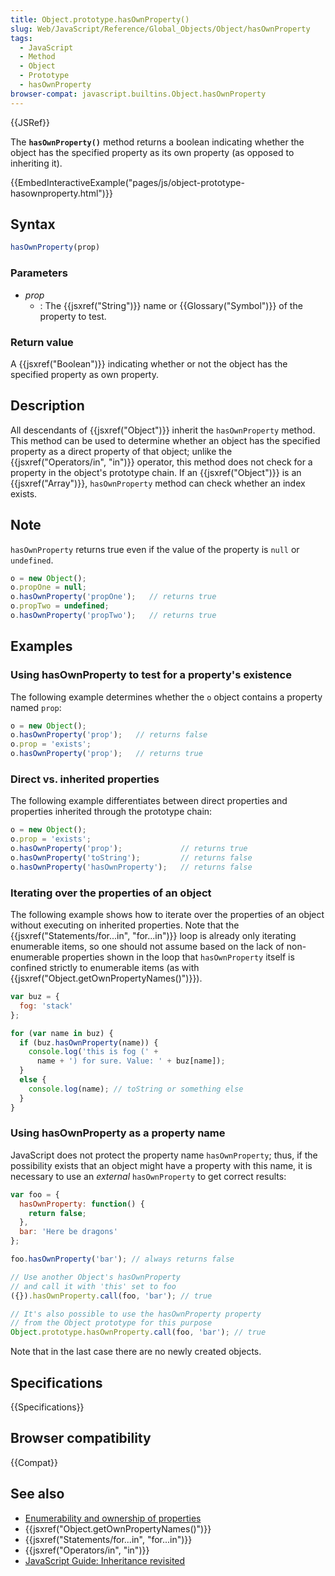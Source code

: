 ```yaml
---
title: Object.prototype.hasOwnProperty()
slug: Web/JavaScript/Reference/Global_Objects/Object/hasOwnProperty
tags:
  - JavaScript
  - Method
  - Object
  - Prototype
  - hasOwnProperty
browser-compat: javascript.builtins.Object.hasOwnProperty
---
```

{{JSRef}}

The **`hasOwnProperty()`** method returns a boolean indicating whether the
object has the specified property as its own property (as opposed to inheriting
it).

{{EmbedInteractiveExample("pages/js/object-prototype-hasownproperty.html")}}

## Syntax

```js
hasOwnProperty(prop)
```

### Parameters

*   <var>prop</var>
    *   : The {{jsxref("String")}} name or {{Glossary("Symbol")}} of
        the property to test.

### Return value

A {{jsxref("Boolean")}} indicating whether or not the object has the
specified property as own property.

## Description

All descendants of {{jsxref("Object")}} inherit the `hasOwnProperty`
method. This method can be used to determine whether an object has the specified
property as a direct property of that object; unlike the
{{jsxref("Operators/in", "in")}} operator, this method does not
check for a property in the object's prototype chain. If an
{{jsxref("Object")}} is an {{jsxref("Array")}}, `hasOwnProperty`
method can check whether an index exists.

## Note

`hasOwnProperty` returns true even if the value of the property is `null` or
`undefined`.

```js
o = new Object();
o.propOne = null;
o.hasOwnProperty('propOne');   // returns true
o.propTwo = undefined;
o.hasOwnProperty('propTwo');   // returns true
```

## Examples

### Using hasOwnProperty to test for a property's existence

The following example determines whether the `o` object contains a property
named `prop`:

```js
o = new Object();
o.hasOwnProperty('prop');   // returns false
o.prop = 'exists';
o.hasOwnProperty('prop');   // returns true
```

### Direct vs. inherited properties

The following example differentiates between direct properties and properties
inherited through the prototype chain:

```js
o = new Object();
o.prop = 'exists';
o.hasOwnProperty('prop');             // returns true
o.hasOwnProperty('toString');         // returns false
o.hasOwnProperty('hasOwnProperty');   // returns false
```

### Iterating over the properties of an object

The following example shows how to iterate over the properties of an object
without executing on inherited properties. Note that the
{{jsxref("Statements/for...in",
  "for...in")}} loop is already
only iterating enumerable items, so one should not assume based on the lack of
non-enumerable properties shown in the loop that `hasOwnProperty` itself is
confined strictly to enumerable items (as with
{{jsxref("Object.getOwnPropertyNames()")}}).

```js
var buz = {
  fog: 'stack'
};

for (var name in buz) {
  if (buz.hasOwnProperty(name)) {
    console.log('this is fog (' +
      name + ') for sure. Value: ' + buz[name]);
  }
  else {
    console.log(name); // toString or something else
  }
}
```

### Using hasOwnProperty as a property name

JavaScript does not protect the property name `hasOwnProperty`; thus, if the
possibility exists that an object might have a property with this name, it is
necessary to use an *external* `hasOwnProperty` to get correct results:

```js
var foo = {
  hasOwnProperty: function() {
    return false;
  },
  bar: 'Here be dragons'
};

foo.hasOwnProperty('bar'); // always returns false

// Use another Object's hasOwnProperty
// and call it with 'this' set to foo
({}).hasOwnProperty.call(foo, 'bar'); // true

// It's also possible to use the hasOwnProperty property
// from the Object prototype for this purpose
Object.prototype.hasOwnProperty.call(foo, 'bar'); // true
```

Note that in the last case there are no newly created objects.

## Specifications

{{Specifications}}

## Browser compatibility

{{Compat}}

## See also

*   [Enumerability and ownership of properties](/en-US/docs/Web/JavaScript/Enumerability_and_ownership_of_properties)
*   {{jsxref("Object.getOwnPropertyNames()")}}
*   {{jsxref("Statements/for...in", "for...in")}}
*   {{jsxref("Operators/in", "in")}}
*   [JavaScript Guide: Inheritance revisited](/en-US/docs/Web/JavaScript/Inheritance_and_the_prototype_chain)
